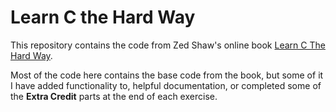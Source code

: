 # Learn C the Hard Way

This repository contains the code from Zed Shaw's online book [Learn C The Hard Way](http://c.learncodethehardway.org/book/).

Most of the code here contains the base code from the book, but some of it I have added functionality to, helpful documentation, or completed some of the __Extra Credit__ parts at the end of each exercise.